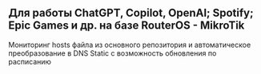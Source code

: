 ## Для работы ChatGPT, Copilot, OpenAI; Spotify; Epic Games и др. на базе RouterOS - MikroTik
Мониторинг hosts файла из основного репозитория и автоматическое преобразование в DNS Static с возможность обновления по расписанию
